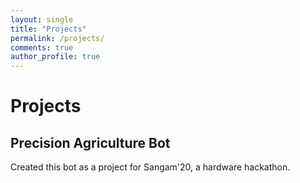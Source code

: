 ```yaml
---
layout: single
title: "Projects"
permalink: /projects/
comments: true
author_profile: true
---
```


Projects
======
## Precision Agriculture Bot
Created this bot as a project for Sangam'20, a hardware hackathon.
